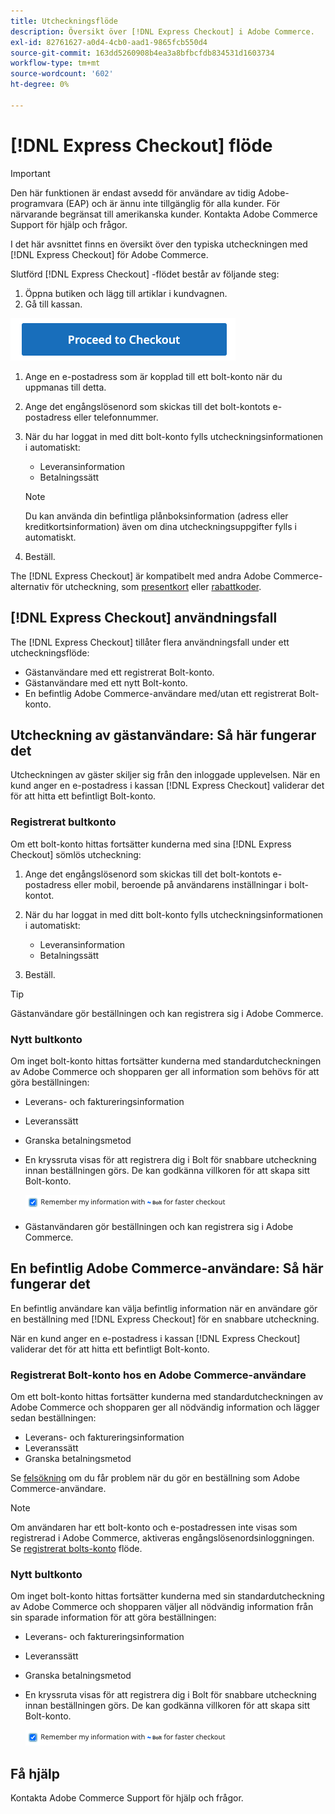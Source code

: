 ```yaml
---
title: Utcheckningsflöde
description: Översikt över [!DNL Express Checkout] i Adobe Commerce.
exl-id: 82761627-a0d4-4cb0-aad1-9865fcb550d4
source-git-commit: 163dd5260908b4ea3a8bfbcfdb834531d1603734
workflow-type: tm+mt
source-wordcount: '602'
ht-degree: 0%

---
```


# [!DNL Express Checkout] flöde

>[!IMPORTANT]
>
> Den här funktionen är endast avsedd för användare av tidig Adobe-programvara (EAP) och är ännu inte tillgänglig för alla kunder. För närvarande begränsat till amerikanska kunder. Kontakta Adobe Commerce Support för hjälp och frågor.

I det här avsnittet finns en översikt över den typiska utcheckningen med [!DNL Express Checkout] för Adobe Commerce.

Slutförd [!DNL Express Checkout] -flödet består av följande steg:

1. Öppna butiken och lägg till artiklar i kundvagnen.
1. Gå till kassan.

![Utcheckning](../assets/proceed-checkout.png)

1. Ange en e-postadress som är kopplad till ett bolt-konto när du uppmanas till detta.
1. Ange det engångslösenord som skickas till det bolt-kontots e-postadress eller telefonnummer.
1. När du har loggat in med ditt bolt-konto fylls utcheckningsinformationen i automatiskt:

   - Leveransinformation
   - Betalningssätt

   >[!NOTE]
   >
   > Du kan använda din befintliga plånboksinformation (adress eller kreditkortsinformation) även om dina utcheckningsuppgifter fylls i automatiskt.

1. Beställ.

The [!DNL Express Checkout] är kompatibelt med andra Adobe Commerce-alternativ för utcheckning, som [presentkort](https://docs.magento.com/user-guide/catalog/product-gift-card.html) eller [rabattkoder](https://docs.magento.com/user-guide/marketing/price-rules-cart-coupon.html).

## [!DNL Express Checkout] användningsfall

The [!DNL Express Checkout] tillåter flera användningsfall under ett utcheckningsflöde:

- Gästanvändare med ett registrerat Bolt-konto.
- Gästanvändare med ett nytt Bolt-konto.
- En befintlig Adobe Commerce-användare med/utan ett registrerat Bolt-konto.

## Utcheckning av gästanvändare: Så här fungerar det

Utcheckningen av gäster skiljer sig från den inloggade upplevelsen. När en kund anger en e-postadress i kassan [!DNL Express Checkout] validerar det för att hitta ett befintligt Bolt-konto.

### Registrerat bultkonto

Om ett bolt-konto hittas fortsätter kunderna med sina [!DNL Express Checkout] sömlös utcheckning:

1. Ange det engångslösenord som skickas till det bolt-kontots e-postadress eller mobil, beroende på användarens inställningar i bolt-kontot.
1. När du har loggat in med ditt bolt-konto fylls utcheckningsinformationen i automatiskt:

   - Leveransinformation
   - Betalningssätt

1. Beställ.

>[!TIP]
>
> Gästanvändare gör beställningen och kan registrera sig i Adobe Commerce.

### Nytt bultkonto

Om inget bolt-konto hittas fortsätter kunderna med standardutcheckningen av Adobe Commerce och shopparen ger all information som behövs för att göra beställningen:

- Leverans- och faktureringsinformation
- Leveranssätt
- Granska betalningsmetod
- En kryssruta visas för att registrera dig i Bolt för snabbare utcheckning innan beställningen görs. De kan godkänna villkoren för att skapa sitt Bolt-konto.

   ![Kom ihåg Bult](../assets/checked-bolt.png)

- Gästanvändaren gör beställningen och kan registrera sig i Adobe Commerce.

## En befintlig Adobe Commerce-användare: Så här fungerar det

En befintlig användare kan välja befintlig information när en användare gör en beställning med [!DNL Express Checkout] för en snabbare utcheckning.

När en kund anger en e-postadress i kassan [!DNL Express Checkout] validerar det för att hitta ett befintligt Bolt-konto.

### Registrerat Bolt-konto hos en Adobe Commerce-användare

Om ett bolt-konto hittas fortsätter kunderna med standardutcheckningen av Adobe Commerce och shopparen ger all nödvändig information och lägger sedan beställningen:

- Leverans- och faktureringsinformation
- Leveranssätt
- Granska betalningsmetod

Se [felsökning](../express-checkout/troubleshooting.md) om du får problem när du gör en beställning som Adobe Commerce-användare.

>[!NOTE]
>
> Om användaren har ett bolt-konto och e-postadressen inte visas som registrerad i Adobe Commerce, aktiveras engångslösenordsinloggningen. Se [registrerat bolts-konto](#registered-bolt-account) flöde.

### Nytt bultkonto

Om inget bolt-konto hittas fortsätter kunderna med sin standardutcheckning av Adobe Commerce och shopparen väljer all nödvändig information från sin sparade information för att göra beställningen:

- Leverans- och faktureringsinformation
- Leveranssätt
- Granska betalningsmetod
- En kryssruta visas för att registrera dig i Bolt för snabbare utcheckning innan beställningen görs. De kan godkänna villkoren för att skapa sitt Bolt-konto.

   ![Kom ihåg Bult](../assets/checked-bolt.png)

## Få hjälp

Kontakta Adobe Commerce Support för hjälp och frågor.
